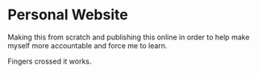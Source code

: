 # Personal Website

Making this from scratch and publishing this online in order to help make myself more accountable and force me to learn. 

Fingers crossed it works. 
